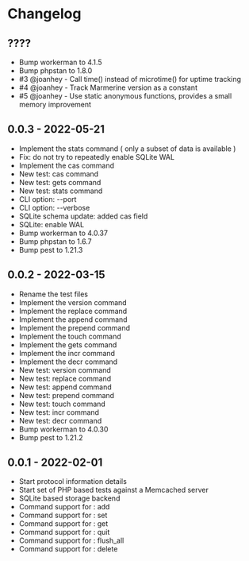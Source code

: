 # Changelog

## ????
- Bump workerman to 4.1.5
- Bump phpstan to 1.8.0
- #3 @joanhey - Call time() instead of microtime() for uptime tracking
- #4 @joanhey - Track Marmerine version as a constant
- #5 @joanhey - Use static anonymous functions, provides a small memory improvement


## 0.0.3 - 2022-05-21
- Implement the stats command ( only a subset of data is available )
- Fix: do not try to repeatedly enable SQLite WAL
- Implement the cas command
- New test: cas command
- New test: gets command
- New test: stats command
- CLI option: --port
- CLI option: --verbose
- SQLite schema update: added cas field
- SQLite: enable WAL
- Bump workerman to 4.0.37
- Bump phpstan to 1.6.7
- Bump pest to 1.21.3


## 0.0.2 - 2022-03-15
- Rename the test files
- Implement the version command
- Implement the replace command
- Implement the append command
- Implement the prepend command
- Implement the touch command
- Implement the gets command
- Implement the incr command
- Implement the decr command
- New test: version command
- New test: replace command
- New test: append command
- New test: prepend command
- New test: touch command
- New test: incr command
- New test: decr command
- Bump workerman to 4.0.30
- Bump pest to 1.21.2


## 0.0.1 - 2022-02-01
- Start protocol information details
- Start set of PHP based tests against a Memcached server
- SQLite based storage backend
- Command support for : add
- Command support for : set
- Command support for : get
- Command support for : quit
- Command support for : flush_all
- Command support for : delete
